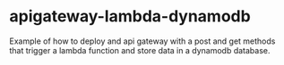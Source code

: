 # apigateway-lambda-dynamodb
Example of how to deploy and api gateway with a post and get methods that trigger a lambda function and store data in a dynamodb database.
